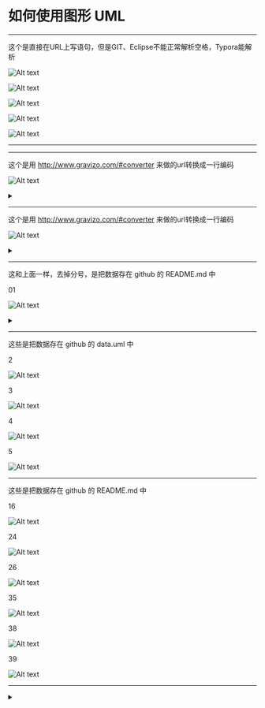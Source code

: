 



# 如何使用图形 UML





------

这个是直接在URL上写语句，但是GIT、Eclipse不能正常解析空格，Typora能解析

![Alt text](http://g.gravizo.com/g?a->b:hello;b->a:h1w2iw;)


![Alt text](http://g.gravizo.com/svg?a->b:hello;b->a:h1w2iw;)

![Alt text](http://g.gravizo.com/svg?a->b:hello%20d%20d;b->a:h1w2iw;)



![Alt text](http://g.gravizo.com/g?a-->b:how%20are%20you;note%20right:greeting;a->a:i%20am%20thinking;b->%20a:fine;  )





![Alt text](http://g.gravizo.com/g?HTTP-[web%20server];[web%20server]-[app%20server];%20database%20"mysql"{;[database];};[app%20server]-[database];   )

------


[^1]: sdsds
[^n]: sdsdsdsdss
[^7]: 5464646

[^6]: trtr dssd "sds"

------

这个是用 http://www.gravizo.com/#converter 来做的url转换成一行编码

![Alt text](https://g.gravizo.com/svg?digraph%20G%20%7B%0A%20%20%20%20aize%20%3D%224%2C4%22%3B%0A%20%20%20%20main%20%5Bshape%3Dbox%5D%3B%0A%20%20%20%20main%20-%3E%20parse%20%5Bweight%3D8%5D%3B%0A%20%20%20%20parse%20-%3E%20execute%3B%0A%20%20%20%20main%20-%3E%20init%20%5Bstyle%3Ddotted%5D%3B%0A%20%20%20%20main%20-%3E%20cleanup%3B%0A%20%20%20%20execute%20-%3E%20%7B%20make_string%3B%20printf%7D%0A%20%20%20%20init%20-%3E%20make_string%3B%0A%20%20%20%20edge%20%5Bcolor%3Dred%5D%3B%0A%20%20%20%20main%20-%3E%20printf%20%5Bstyle%3Dbold%2Clabel%3D%22100%20times%22%5D%3B%0A%20%20%20%20make_string%20%5Blabel%3D%22make%20a%20string%22%5D%3B%0A%20%20%20%20node%20%5Bshape%3Dbox%2Cstyle%3Dfilled%2Ccolor%3D%22.7%20.3%201.0%22%5D%3B%0A%20%20%20%20execute%20-%3E%20compare%3B%0A%7D )

<details> 
<summary></summary>


```
digraph G {
    aize ="4,4";
    main [shape=box];
    main -> parse [weight=8];
    parse -> execute;
    main -> init [style=dotted];
    main -> cleanup;
    execute -> { make_string; printf}
    init -> make_string;
    edge [color=red];
    main -> printf [style=bold,label="100 times"];
    make_string [label="make a string"];
    node [shape=box,style=filled,color=".7 .3 1.0"];
    execute -> compare;
}
```

</details>

------

这个是用 http://www.gravizo.com/#converter 来做的url转换成一行编码

![Alt text](https://g.gravizo.com/svg?%40startuml%3B%0A(*)%20--%3E%20if%20%22Some%20Test%22%20then%3B%0A%20%20--%3E%5Btrue%5D%20%22activity%201%22%3B%0A%20%20if%20%22%22%20then%3B%0A%20%20%20%20-%3E%20%22activity%203%22%20as%20a3%3B%0A%20%20else%3B%0A%20%20%20%20if%20%22Other%20test%22%20then%3B%0A%20%20%20%20%20%20-left-%3E%20%22activity%205%22%3B%0A%20%20%20%20else%3B%0A%20%20%20%20%20%20--%3E%20%22activity%206%22%3B%0A%20%20%20%20endif%3B%0A%20%20endif%3B%0Aelse%3B%0A%20%20-%3E%5Bfalse%5D%20%22activity%202%22%3B%0Aendif%3B%0A%0Aa3%20--%3E%20if%20%22last%20test%22%20then%3B%0A%20%20--%3E%20%22activity%207%22%3B%0Aelse%3B%0A%20%20-%3E%20%22activity%208%22%3B%0Aendif%3B%0A%40enduml)


<details> 
<summary></summary>

```
没有;的话，gravizo不能识别。有;的话，PlantUML不能解析
@startuml;
(*) --> if "Some Test" then;
  -->[true] "activity 1";
  if "" then;
    -> "activity 3" as a3;
  else;
    if "Other test" then;
      -left-> "activity 5";
    else;
      --> "activity 6";
    endif;
  endif;
else;
  ->[false] "activity 2";
endif;

a3 --> if "last test" then;
  --> "activity 7";
else;
  -> "activity 8";
endif;
@enduml

```
</details>



------

这和上面一样，去掉分号，是把数据存在 github 的 README.md 中

01

![Alt text](https://g.gravizo.com/source/svg/wjmark01?https%3A%2F%2Fraw.githubusercontent.com%2Ftestwind-cn%2Fdpw%2Fmaster/README.md  )

<details> 
<summary></summary>

```
没有;的话，gravizo不能识别。有;的话，PlantUML不能解析
wjmark01
@startuml
(*) --> if "Some Test" then
  -->[true] "activity 1"
  if "" then
    -> "activity 3" as a3
  else
    if "Other test" then
      -left-> "activity 5"
    else
      --> "activity 6"
    endif
  endif
else
  ->[false] "activity 2"
endif

a3 --> if "last test" then
  --> "activity 7"
else
  -> "activity 8"
endif
@enduml
wjmark01

```
</details>


------




这些是把数据存在 github 的 data.uml 中

2

![Alt text](https://g.gravizo.com/source/svg/wjmark02?https://raw.githubusercontent.com/testwind-cn/dpw/master/data.uml )

3

![Alt text](https://g.gravizo.com/source/svg/wjmark03?https://raw.githubusercontent.com/testwind-cn/dpw/master/data.uml )

4

![Alt text](https://g.gravizo.com/source/svg/wjmark04?https://raw.githubusercontent.com/testwind-cn/dpw/master/data.uml )

5

![Alt text](https://g.gravizo.com/source/svg/wjmark05?https://raw.githubusercontent.com/testwind-cn/dpw/master/data.uml )

------

这些是把数据存在 github 的 README.md 中

16

![Alt text](https://g.gravizo.com/source/svg/wjmark16?https%3A%2F%2Fraw.githubusercontent.com%2Ftestwind-cn%2Fdpw%2Fmaster/README.md  )


24

![Alt text](https://g.gravizo.com/source/svg/wjmark24?https%3A%2F%2Fraw.githubusercontent.com%2Ftestwind-cn%2Fdpw%2Fmaster/README.md )

26

![Alt text](https://g.gravizo.com/source/svg/wjmark26?https%3A%2F%2Fraw.githubusercontent.com%2Ftestwind-cn%2Fdpw%2Fmaster/README.md )


35

![Alt text](https://g.gravizo.com/source/svg/wjmark35?https%3A%2F%2Fraw.githubusercontent.com%2Ftestwind-cn%2Fdpw%2Fmaster/README.md )


38

![Alt text](https://g.gravizo.com/source/svg/wjmark38?https%3A%2F%2Fraw.githubusercontent.com%2Ftestwind-cn%2Fdpw%2Fmaster/README.md )


39

![Alt text](https://g.gravizo.com/source/svg/wjmark39?https%3A%2F%2Fraw.githubusercontent.com%2Ftestwind-cn%2Fdpw%2Fmaster/README.md )

------

<details> 
<summary></summary>

https://g.gravizo.com/source/svg/wjmark26?https://raw.githubusercontent.com/testwind-cn/dpw/master/README.md

```


wjmark16
@startuml
left to right direction
skinparam packageStyle rect
actor customer
actor chef
rectangle restaurant {
    customer ->(eat food)
    customer -> (pay for food)
    chef -> (cook food)
}
@enduml
wjmark16




wjmarkold_16
@startuml
left to right direction; 
skinparam packageStyle rect;
actor customer;actor chef;
rectangle restaurant {customer ->;(teat food);
customer ->; (pay for food);
chef ->; (cook food);}  
@enduml
wjmarkold_16


DOT

wjmark24
digraph G {
    aize ="4,4";
           主程序 [shape=box];
           主程序 -> 处理 [weight=8];
            处理 -> 执行;
           主程序 -> init [style=dotted];
           主程序 -> cleanup;
             执行 -> { make_string; printf}
    init -> make_string;
    edge [color=red];
           主程序 -> printf [style=bold,label="100 times"];
    make_string [label="make a string"];
    node [shape=box,style=filled,color=".7 .3 1.0"];
             执行 -> compare;
  }
wjmark24



wjmark26
@startuml
class Dummy {
- private field1
# protected field2
+ public field3
~ package method13()
- private method1237()
# protected method4()
+ public method2()
}
@enduml
wjmark26






wjmark35
@startuml
object Object01
object Object02
object Object03
object Object04
object Object05
object Object06
object Object07我
object Object08

Object01 <|-- Object02
Object03 *-- Object04
Object05 o-- "5" Object06
Object07我 .. Object08 : "some 我labels"
@enduml
wjmark35



wjmark37
@startuml

(*) --> if "Some Test" then

  -->[true] "activity 1"

  if "" then
    -> "activity 3" as a3
  else
    if "Other test" then
      -left-> "activity 5"
    else
      --> "activity 6"
    endif
  endif

else

  ->[false] "activity 2"

endif

a3 --> if "last test" then
  --> "activity 7"
else
  -> "activity 8"
endif

@enduml 
wjmark37




http://blog.csdn.net/u010111422/article/details/69568947
PlantUML（程序员绘制流程图专用工具）

wjmark38
@startuml

title 流程图

(*) --> "步骤1处理"
--> "步骤2处理"
if "条件1判断" then
    ->[true] "条件1成立时执行的动作"
    if "分支条件2判断" then
        ->[no] "条件2不成立时执行的动作"
        -> === 中间流程汇总点1 ===
    else
        -->[yes] === 中间流程汇总点1 ===
    endif
    if "分支条件3判断" then
        -->[yes] "分支条件3成立时执行的动作"
        --> "Page.onRender ()" as render
        --> === REDIRECT_CHECK ===
    else
        -->[no] "分支条件3不成立时的动作"
        --> render
    endif
else
    -->[false] === REDIRECT_CHECK ===
endif

if "条件4判断" then
    ->[yes] "条件4成立时执行的动作"
    --> "流程最后结点"
else
endif
--> "流程最后结点"
-->(*)

@enduml
wjmark38


wjmark39

@startuml
start
:"步骤1处理";
:"步骤2处理";
if ("条件1判断") then (true)
    :条件1成立时执行的动作;
    if ("分支条件2判断") then (no)
        :"条件2不成立时执行的动作";
    else
        if ("条件3判断") then (yes)
            :"条件3成立时的动作";
        else (no)
            :"条件3不成立时的动作";
        endif
    endif
    :"顺序步骤3处理";
endif

if ("条件4判断") then (yes)
:"条件4成立的动作";
else
    if ("条件5判断") then (yes)
        :"条件5成立时的动作";
    else (no)
        :"条件5不成立时的动作";
    endif
endif
stop
@enduml
wjmark39

```


</details>








